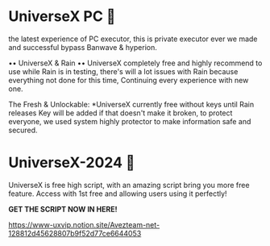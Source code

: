 # UniverseX PC  🌟
the latest experience of PC executor, this is private executor ever we made and successful bypass Banwave & hyperion.

•• UniverseX & Rain ••
UniverseX completely free and highly recommend to use while Rain is in testing, there's will a lot issues with Rain because everything not done for this time, Continuing every experience with new one.

The Fresh & Unlockable:
*UniverseX currently free without keys until Rain releases Key will be added if that doesn't make it broken, to protect everyone, we used system highly protector to make information safe and secured.

# UniverseX-2024 🌟
UniverseX is free high script, with an amazing script bring you more free feature. 
Access with 1st free and allowing users using it perfectly!


**GET THE SCRIPT NOW IN HERE!**

https://www-uxvip.notion.site/Avezteam-net-128812d45628807b9f52d77ce6644053
